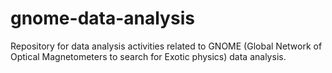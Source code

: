 gnome-data-analysis
===================

Repository for data analysis activities related to GNOME (Global Network of Optical Magnetometers to search for Exotic physics) data analysis.
